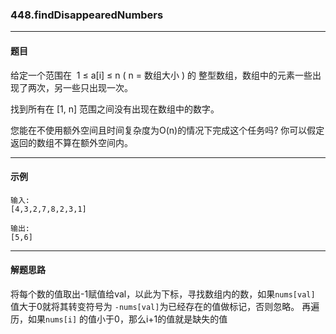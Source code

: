 ### 448.findDisappearedNumbers
----
#### 题目
给定一个范围在  1 ≤ a[i] ≤ n ( n = 数组大小 ) 的 整型数组，数组中的元素一些出现了两次，另一些只出现一次。

找到所有在 [1, n] 范围之间没有出现在数组中的数字。

您能在不使用额外空间且时间复杂度为O(n)的情况下完成这个任务吗? 你可以假定返回的数组不算在额外空间内。

----
#### 示例
```
输入:
[4,3,2,7,8,2,3,1]

输出:
[5,6]
```

----
#### 解题思路
将每个数的值取出-1赋值给val，以此为下标，寻找数组内的数，如果``nums[val]`` 值大于0就将其转变符号为 ``-nums[val]``为已经存在的值做标记，否则忽略。
再遍历，如果``nums[i]`` 的值小于0，那么i+1的值就是缺失的值